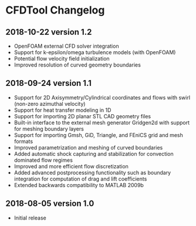  CFDTool Changelog
===================


2018-10-22 version 1.2
----------------------

- OpenFOAM external CFD solver integration
- Support for k-epsilon/omega turbulence models (with OpenFOAM)
- Potential flow velocity field initialization
- Improved resolution of curved geometry boundaries


2018-09-24 version 1.1
----------------------

- Support for 2D Axisymmetry/Cylindrical coordinates
  and flows with swirl (non-zero azimuthal velocity)
- Support for heat transfer modeling in 1D
- Support for importing 2D planar STL CAD geometry files
- Built-in interface to the external mesh generator
  Gridgen2d with support for meshing boundary layers
- Support for importing Gmsh, GiD, Triangle, and FEniCS
  grid and mesh formats
- Improved parametrization and meshing of curved boundaries
- Added automatic shock capturing and stabilization for
  convection dominated flow regimes
- Improved and more efficient flow discretization
- Added advanced postprocessing functionality such as boundary
  integration for computation of drag and lift coefficients
- Extended backwards compatibility to MATLAB 2009b


2018-08-05 version 1.0
-----------------------

- Initial release
